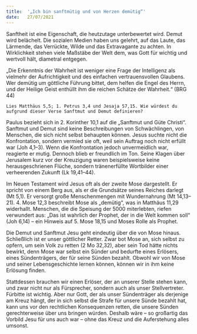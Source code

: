 ```yaml
---
title:  '„Ich bin sanftmütig und von Herzen demütig“'
date:   27/07/2021
---
```


Sanftheit ist eine Eigenschaft, die heutzutage unterbewertet wird. Demut wird belächelt. Die sozialen Medien haben uns gelehrt, auf das Laute, das Lärmende, das Verrückte, Wilde und das Extravagante zu achten. In Wirklichkeit stehen viele Maßstäbe der Welt dem, was Gott für wichtig und wertvoll hält, diametral entgegen.

„Die Erkenntnis der Wahrheit ist weniger eine Frage der Intelligenz als vielmehr der Aufrichtigkeit und des einfachen vertrauensvollen Glaubens. Wer demütig um göttliche Führung bittet, dem helfen die Engel des Herrn, und der Heilige Geist enthüllt ihm die reichen Schätze der Wahrheit.“ (BRG 44)

`Lies Matthäus 5,5; 1. Petrus 3,4 und Jesaja 57,15. Wie würdest du aufgrund dieser Verse Sanftmut und Demut definieren?`

Paulus bezieht sich in 2. Korinther 10,1 auf die „Sanftmut und Güte Christi“. Sanftmut und Demut sind keine Beschreibungen von Schwächlingen, von Menschen, die sich nicht selbst behaupten können. Jesus suchte nicht die Konfrontation, sondern vermied sie oft, weil sein Auftrag noch nicht erfüllt war (Joh 4,1–3). Wenn die Konfrontation jedoch unvermeidlich war, reagierte er mutig. Dennoch blieb er freundlich im Ton. Seine Klagen über Jerusalem kurz vor der Kreuzigung waren beispielsweise keine herausgeschrienen Flüche, sondern tränenerfüllte Wortbilder einer verheerenden Zukunft (Lk 19,41–44).

Im Neuen Testament wird Jesus oft als der zweite Mose dargestellt. Er spricht von einem Berg aus, als er die Grundsätze seines Reiches darlegt (Mt 5,1). Er versorgt große Menschenmengen mit Wundernahrung (Mt 14,13–21). 4. Mose 12,3 beschreibt Mose als „demütig“, was in Matthäus 11,29 widerhallt. Menschen, die die Speisung der 5000 miterlebten, riefen verwundert aus: „Das ist wahrlich der Prophet, der in die Welt kommen soll“ (Joh 6,14) – ein Hinweis auf 5. Mose 18,15 und Moses Rolle als Prophet.

Die Demut und Sanftmut Jesu geht eindeutig über die von Mose hinaus. Schließlich ist er unser göttlicher Retter. Zwar bot Mose an, sich selbst zu opfern, um sein Volk zu retten (2 Mo 32,32), aber sein Tod hätte nichts bewirkt, denn Mose war selbst ein Sünder und bedurfte eines Erlösers, eines Sündenträgers, der für seine Sünden bezahlt. Obwohl wir von Mose und seiner Lebensgeschichte lernen können, können wir in ihm keine Erlösung finden.

Stattdessen brauchen wir einen Erlöser, der an unserer Stelle stehen kann, und zwar nicht nur als Fürsprecher, sondern auch als unser Stellvertreter. Fürbitte ist wichtig. Aber nur Gott, der als unser Sündenträger als derjenige am Kreuz hängt, der in sich selbst die Strafe für unsere Sünde bezahlt hat, kann uns vor den rechtlichen Konsequenzen retten, die unsere Sünden gerechterweise über uns bringen würden. Deshalb wäre – so großartig das Vorbild Jesu für uns auch war – ohne das Kreuz und die Auferstehung alles umsonst.